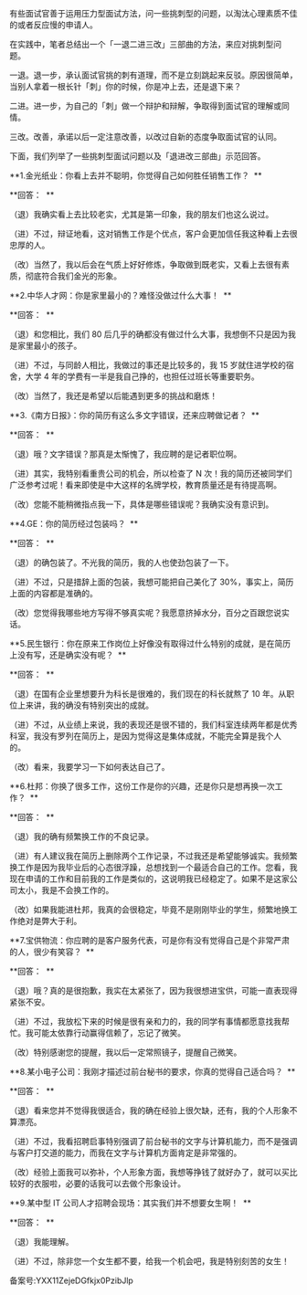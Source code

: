 有些面试官善于运用压力型面试方法，问一些挑刺型的问题，以淘汰心理素质不佳的或者反应慢的申请人。 

在实践中，笔者总结出一个「一退二进三改」三部曲的方法，来应对挑刺型问题。 

一退。退一步，承认面试官挑的刺有道理，而不是立刻跳起来反驳。原因很简单，当别人拿着一根长针「刺」你的时候，你是冲上去，还是退下来？ 

二进。进一步，为自己的「刺」做一个辩护和辩解，争取得到面试官的理解或同情。 

三改。改善，承诺以后一定注意改善，以改过自新的态度争取面试官的认同。 

下面，我们列举了一些挑刺型面试问题以及「退进改三部曲」示范回答。 

**1.金光纸业：你看上去并不聪明，你觉得自己如何胜任销售工作？  **

**回答：  **

（退）我确实看上去比较老实，尤其是第一印象，我的朋友们也这么说过。 

（进）不过，辩证地看，这对销售工作是个优点，客户会更加信任我这种看上去很忠厚的人。 

（改）当然了，我以后会在气质上好好修炼，争取做到既老实，又看上去很有素质，彻底符合我们金光的形象。 

**2.中华人才网：你是家里最小的？难怪没做过什么大事！  **

**回答：  **

（退）和您相比，我们 80 后几乎的确都没有做过什么大事，我想倒不只是因为我是家里最小的孩子。 

（进）不过，与同龄人相比，我做过的事还是比较多的，我 15 岁就住进学校的宿舍，大学 4 年的学费有一半是我自己挣的，也担任过班长等重要职务。 

（改）当然了，我还是希望以后能遇到更多的挑战和磨炼！ 

**3.《南方日报》：你的简历有这么多文字错误，还来应聘做记者？  **

**回答：  **

（退）哦？文字错误？那真是太惭愧了，我应聘的是记者职位啊。 

（进）其实，我特别看重贵公司的机会，所以检查了 N 次！我的简历还被同学们广泛参考过呢！看来即使是中大这样的名牌学校，教育质量还是有待提高啊。 

（改）您能不能稍微指点我一下，具体是哪些错误呢？我确实没有意识到。 

**4.GE：你的简历经过包装吗？  **

**回答：  **

（退）的确包装了。不光我的简历，我的人也使劲包装了一下。 

（进）不过，只是措辞上面的包装，我想可能把自己美化了 30\%，事实上，简历上面的内容都是准确的。 

（改）您觉得我哪些地方写得不够真实呢？我愿意挤掉水分，百分之百跟您说实话。 

**5.民生银行：你在原来工作岗位上好像没有取得过什么特别的成就，是在简历上没有写，还是确实没有呢？  **

**回答：  **

（退）在国有企业里想要升为科长是很难的，我们现在的科长就熬了 10 年。从职位上来讲，我的确没有特别突出的成就。 

（进）不过，从业绩上来说，我的表现还是很不错的，我们科室连续两年都是优秀科室，我没有罗列在简历上，是因为觉得这是集体成就，不能完全算是我个人的。 

（改）看来，我要学习一下如何表达自己了。 

**6.杜邦：你换了很多工作，这份工作是你的兴趣，还是你只是想再换一次工作？  **

**回答：  **

（退）我的确有频繁换工作的不良记录。 

（进）有人建议我在简历上删除两个工作记录，不过我还是希望能够诚实。我频繁换工作是因为我毕业后的心态很浮躁，总想找到一个最适合自己的工作。您看，我现在申请的工作和目前我的工作是类似的，这说明我已经稳定了。如果不是这家公司太小，我是不会换工作的。 

（改）如果我能进杜邦，我真的会很稳定，毕竟不是刚刚毕业的学生，频繁地换工作绝对是弊大于利。 

**7.宝供物流：你应聘的是客户服务代表，可是你有没有觉得自己是个非常严肃的人，很少有笑容？  **

**回答：  **

（退）哦？真的是很抱歉，我实在太紧张了，因为我很想进宝供，可能一直表现得紧张不安。 

（进）不过，我放松下来的时候是很有亲和力的，我的同学有事情都愿意找我帮忙。我可能太依靠行动赢得信赖了，忘记了微笑。 

（改）特别感谢您的提醒，我以后一定常照镜子，提醒自己微笑。 

**8.某小电子公司：我刚才描述过前台秘书的要求，你真的觉得自己适合吗？  **

**回答：  **

（退）看来您并不觉得我很适合，我的确在经验上很欠缺，还有，我的个人形象不算漂亮。 

（进）不过，我看招聘启事特别强调了前台秘书的文字与计算机能力，而不是强调与客户打交道的能力，而我在文字与计算机方面肯定是非常强的。 

（改）经验上面我可以弥补，个人形象方面，我想等挣钱了就好办了，就可以买比较好的衣服啦，必要的话我可以去做个形象设计。 

**9.某中型 IT 公司人才招聘会现场：其实我们并不想要女生啊！  **

**回答：  **

（退）我能理解。 

（进）不过，除非您一个女生都不要，给我一个机会吧，我是特别刻苦的女生！ 

备案号:YXX11ZejeDGfkjx0PzibJlp